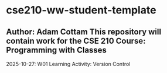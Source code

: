 # cse210-ww-student-template
Author: Adam Cottam
This repository will contain work for the CSE 210 Course: Programming with Classes
--
2025-10-27: W01 Learning Activity: Version Control